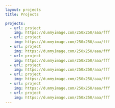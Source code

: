 ```yaml
---
layout: projects
title: Projects

projects:
  - url: project
    img: https://dummyimage.com/250x250/aaa/fff
  - url: project
    img: https://dummyimage.com/250x250/aaa/fff
  - url: project
    img: https://dummyimage.com/250x250/aaa/fff
  - url: project
    img: https://dummyimage.com/250x250/aaa/fff
  - url: project
    img: https://dummyimage.com/250x250/aaa/fff
  - url: project
    img: https://dummyimage.com/250x250/aaa/fff
  - url: project
    img: https://dummyimage.com/250x250/aaa/fff
  - url: project
    img: https://dummyimage.com/250x250/aaa/fff
---
```

